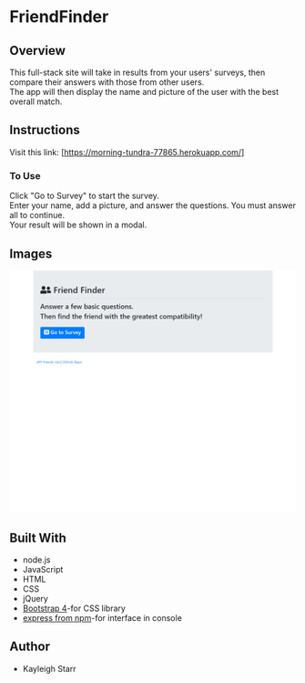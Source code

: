 # FriendFinder


## Overview
This full-stack site will take in results from your users' surveys, then compare their answers with those from other users. 
<br>
The app will then display the name and picture of the user with the best overall match.

## Instructions
Visit this link: [https://morning-tundra-77865.herokuapp.com/]
<br>

### To Use
Click "Go to Survey" to start the survey.
<br>
Enter your name, add a picture, and answer the questions. You must answer all to continue. 
<br>
Your result will be shown in a modal.
## Images

<img src="./app/public/images/FriendFinder.png" width="800">
 


## Built With
* node.js
* JavaScript
* HTML
* CSS
* jQuery
* [Bootstrap 4](https://getbootstrap.com/)-for CSS library
* [express from npm](https://www.npmjs.com/package/express)-for interface in console

## Author
* Kayleigh Starr